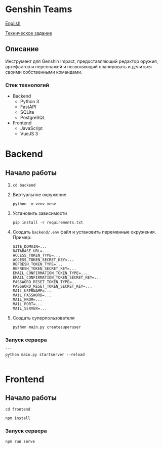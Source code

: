 # Genshin Teams
[English](./README.md)

[Техническое задание](./docs/technical_requirements.ru.md)

## Описание
Инструмент для Genshin Impact, предоставляющий редактор оружия, артефактов и персонажей и позволяющий планировать и делиться своими собственными командами.
### Стек технологий
- Backend
    - Python 3
    - FastAPI
    - SQLite
    - PostgreSQL
- Frontend
    - JavaScript
    - VueJS 3
# Backend
## Начало работы
1) 
    ```
    cd backend
    ```
2) Виртуальное окружение
    ```
    python -m venv venv
    ```
3) Установить зависимости
    ```
    pip install -r requirements.txt
    ```
4) Создать `backend/.env` файл и установить переменные окружения. Пример:
    ```
    SITE_DOMAIN=...
    DATABASE_URL=...
    ACCESS_TOKEN_TYPE=...
    ACCESS_TOKEN_SECRET_KEY=...
    REFRESH_TOKEN_TYPE=...
    REFRESH_TOKEN_SECRET_KEY=...
    EMAIL_CONFIRMATION_TOKEN_TYPE=...
    EMAIL_CONFIRMATION_TOKEN_SECRET_KEY=...
    PASSWORD_RESET_TOKEN_TYPE=..
    PASSWORD_RESET_TOKEN_SECRET_KEY=...
    MAIL_USERNAME=...
    MAIL_PASSWORD=...
    MAIL_FROM=...
    MAIL_PORT=...
    MAIL_SERVER=...
    ```
5) Создать суперпользователя
    ```
    python main.py createsuperuser
    ```
### Запуск сервера
    ```
    python main.py startserver --reload
    ```

# Frontend
## Начало работы
```
cd frontend
```
```
npm install
```

### Запуск сервера
```
npm run serve
```
